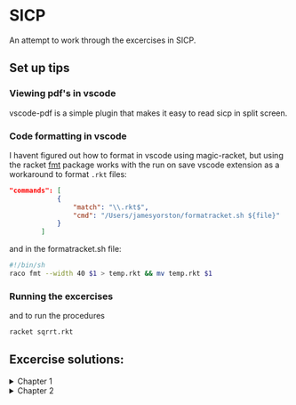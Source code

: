 # SICP
An attempt to work through the excercises in SICP.

## Set up tips

### __Viewing pdf's in vscode__
vscode-pdf is a simple plugin that makes it easy to read sicp in split screen.

### __Code formatting in vscode__
I havent figured out how to format in vscode using magic-racket, but using the racket [fmt](https://pkgs.racket-lang.org/package/fmt) package works with the run on save vscode extension as a workaround to format `.rkt` files:

```json
"commands": [
            {
                "match": "\\.rkt$",
                "cmd": "/Users/jamesyorston/formatracket.sh ${file}"
            }
        ]
```
and in the formatracket.sh file:

```bash
#!/bin/sh
raco fmt --width 40 $1 > temp.rkt && mv temp.rkt $1
```

### __Running the excercises__
and to run the procedures
```bash
racket sqrrt.rkt
```

## Excercise solutions:
<details>
  <summary> Chapter 1 </summary>

- [Exercise 1.1: Basics of Lisp/Scheme Expressions](Chapter1/exercises/ex1-1.md)
- [Exercise 1.2: Complex Expressions and Operator Precedence](Chapter1/exercises/ex1-2.md)
- [Exercise 1.3: Defining and Calling Simple Functions](Chapter1/exercises/ex1-3.md)
- [Exercise 1.4: Understanding Control Flow and Conditionals](Chapter1/exercises/ex1-4.md)
- [Exercise 1.5: Exploring Evaluation Strategies: Applicative vs. Normal Order](Chapter1/exercises/ex1-5.md)
- [Exercise 1.6: Understanding Recursive Procedures](Chapter1/exercises/ex1-6.md)
- [Exercise 1.7: Improving Algorithms: Square Root Approximation](Chapter1/exercises/ex1-7.md)
- [Exercise 1.8: Implementing Newton's Method for Cube Roots](Chapter1/exercises/ex1-8.md)
- [Exercise 1.9: Recursive vs. Iterative Process in Function Definitions](Chapter1/exercises/ex1-9.md)
- [Exercise 1.10: Analyzing Recursive Functions and Computational Complexity](Chapter1/exercises/ex1-10.md)
- [Exercise 1.11: Writing Recursive and Iterative Functions for Series](Chapter1/exercises/ex1-11.md)
- [Exercise 1.12: Implementing the Pascal's Triangle](Chapter1/exercises/ex1-12.md)
- [Exercise 1.13: Proving Properties of Recursive Sequences: Fibonacci Sequence](Chapter1/exercises/ex1-13.md)
- [Exercise 1.14: Analyzing the "count-change" Procedure](Chapter1/exercises/ex1-14.md)
- [Exercise 1.15: Approximating the Cube Root](Chapter1/exercises/ex1-15.md)
- [Exercise 1.16: Improving the Approximation of the Square Root](Chapter1/exercises/ex1-16.md)
- [Exercise 1.17: Expanding the Exponentiation Function](Chapter1/exercises/ex1-17.md)
- [Exercise 1.18: Logarithmic iterative multiplication procedure](Chapter1/exercises/ex1-18.md)
- [Exercise 1.19: Algorithm to compute the Fibonacci numbers using an iterative process efficiently](Chapter1/exercises/ex1-19.md)
- [Exercise 1.20: The Impact of Evaluation Strategies on Procedure Efficiency](Chapter1/exercises/ex1-20.md)
- [Exercise 1.21: Find the smallest divisor](Chapter1/exercises/ex1-21.md)
- [Exercise 1.22: Use the smallest-divisor procedure to find the smallest divisors](Chapter1/exercises/ex1-22.md)
- [Exercise 1.23: Optimise the smallest-divisor procedure](Chapter1/exercises/ex1-23.md)
- [Exercise 1.24: The Fermat Test](Chapter1/exercises/ex1-24.md)
- [Exercise 1.25: `expmod` using `fast-expt` and large intermediataries](Chapter1/exercises/ex1-25.md)
- [Exercise 1.26: Linear and logarithmic procedures](Chapter1/exercises/ex1-26.md)
- [Exercise 1.27: Carmichael numbers](Chapter1/exercises/ex1-27.md)
- [Exercise 1.28: Miller-rabin test for primality](Chapter1/exercises/ex1-28.md)
- [Exercise 1.29: Simpsons Rule](Chapter1/exercises/ex1-29.md)
- [Exercise 1.30: Iterative recursion for numerical integration](Chapter1/exercises/ex1-30.md)
- [Exercise 1.31: Iterative and recursive product procedures](Chapter1/exercises/ex1-31.md)
- [Exercise 1.32: Create recursive and iterative general accumulate procedure](Chapter1/exercises/ex1-32.md)
- [Exercise 1.33: Adding conditionals to the iterative general accumulate procedures](Chapter1/exercises/ex1-33.md)
- [Exercise 1.34: Constructing Procedures Using Lambda](Chapter1/exercises/ex1-34.md)
- [Exercise 1.35: Golden Ratio fixed point procedure](Chapter1/exercises/ex1-35.md)
- [Exercise 1.36: Using the fixed point procedure with logarithms](Chapter1/exercises/ex1-36.md)
- [Exercise 1.37: Infinite continued fractions with let](Chapter1/exercises/ex1-37.md)
- [Exercise 1.38: Euler's Continued Fraction Expansion](Chapter1/exercises/ex1-38.md)
- [Exercise 1.39: Lamberts tangent function](Chapter1/exercises/ex1-39.md)
- [Exercise 1.40: Cubic producure with newtons method](Chapter1/exercises/ex1-40.md)
- [Exercise 1.41: Double procedure to apply a procedure twice](Chapter1/exercises/ex1-41.md)
- [Exercise 1.42: Compose function for simple composition](Chapter1/exercises/ex1-42.md)
- [Exercise 1.43: Repeated functional composition](Chapter1/exercises/ex1-43.md)
- [Exercise 1.44: N-Fold Smoothing of a Function](Chapter1/exercises/ex1-44.md)
- [Exercise 1.45: Finding nth Roots with Fixed-Point Iteration and Average Damping](Chapter1/exercises/ex1-45.md)
- [Exercise 1.46: Iterative improvement function](Chapter1/exercises/ex1-46.md)

</details>

<details>
  <summary> Chapter 2 </summary>

- [Exercise 2.1: Make a rational constructor](Chapter2/exercises/ex2-1.md)
- [Exercise 2.2: Calculating Midpoint of a Segment in Scheme](Chapter2/exercises/ex2-2.md)
- [Exercise 2.3: Create rectangles](Chapter2/exercises/ex2-3.md)
- [Exercise 2.4: Alternative CDR and CAR functions](Chapter2/exercises/ex2-4.md)
- [Exercise 2.5: Cons, Car and CDR functions for $2^{a}3^{b}$ ](Chapter2/exercises/ex2-5.md)
- [Exercise 2.6: Defining one and two using _church calculus_ ](Chapter2/exercises/ex2-6.md)

</details>